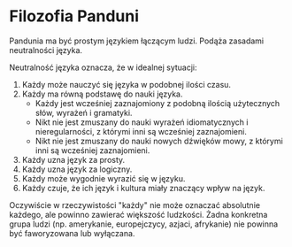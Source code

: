 # Filozofia Panduni

Pandunia ma być prostym językiem łączącym ludzi. Podąża zasadami neutralności języka.

Neutralność języka oznacza, że w idealnej sytuacji:

1. Każdy może nauczyć się języka w podobnej ilości czasu.
2. Każdy ma równą podstawę do nauki języka.
    - Każdy jest wcześniej zaznajomiony z podobną ilością użytecznych słów, wyrażeń i gramatyki.
    - Nikt nie jest zmuszany do nauki wyrażeń idiomatycznych i nieregularności, z którymi inni są wcześniej zaznajomieni.
    - Nikt nie jest zmuszany do nauki nowych dźwięków mowy, z którymi inni są wcześniej zaznajomieni.
3. Każdy uzna język za prosty.
4. Każdy uzna język za logiczny.
5. Każdy może wygodnie wyrazić się w języku.
6. Każdy czuje, że ich język i kultura miały znaczący wpływ na język.

Oczywiście w rzeczywistości "każdy" nie może oznaczać absolutnie każdego, ale powinno zawierać większość ludzkości. Żadna konkretna grupa ludzi (np. amerykanie, europejczycy, azjaci, afrykanie) nie powinna być faworyzowana lub wyłączana.


